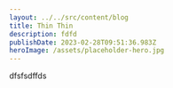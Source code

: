 ```yaml
---
layout: ../../src/content/blog
title: Thin Thin
description: fdfd
publishDate: 2023-02-28T09:51:36.983Z
heroImage: /assets/placeholder-hero.jpg
---
```

d﻿fsfsdffds
